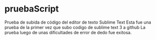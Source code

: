 # pruebaScript
Prueba de subida de código del editor de texto Sublime Text
Esta fue una prueba de la primer vez que subo codigo de sublime text 3 a github
La prueba luego de unas dificultades de error de dedo fue exitosa. 
